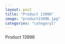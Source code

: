 ```yaml
---
layout: post
title: "Product 13996"
image: "product13996.jpg"
categories: "category1"
---
```

Product 13996
